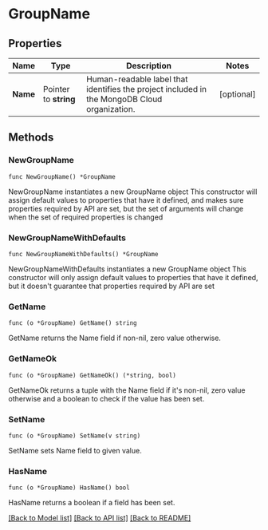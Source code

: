 # GroupName

## Properties

Name | Type | Description | Notes
------------ | ------------- | ------------- | -------------
**Name** | Pointer to **string** | Human-readable label that identifies the project included in the MongoDB Cloud organization. | [optional] 

## Methods

### NewGroupName

`func NewGroupName() *GroupName`

NewGroupName instantiates a new GroupName object
This constructor will assign default values to properties that have it defined,
and makes sure properties required by API are set, but the set of arguments
will change when the set of required properties is changed

### NewGroupNameWithDefaults

`func NewGroupNameWithDefaults() *GroupName`

NewGroupNameWithDefaults instantiates a new GroupName object
This constructor will only assign default values to properties that have it defined,
but it doesn't guarantee that properties required by API are set

### GetName

`func (o *GroupName) GetName() string`

GetName returns the Name field if non-nil, zero value otherwise.

### GetNameOk

`func (o *GroupName) GetNameOk() (*string, bool)`

GetNameOk returns a tuple with the Name field if it's non-nil, zero value otherwise
and a boolean to check if the value has been set.

### SetName

`func (o *GroupName) SetName(v string)`

SetName sets Name field to given value.

### HasName

`func (o *GroupName) HasName() bool`

HasName returns a boolean if a field has been set.


[[Back to Model list]](../README.md#documentation-for-models) [[Back to API list]](../README.md#documentation-for-api-endpoints) [[Back to README]](../README.md)


